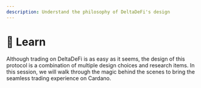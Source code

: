 ```yaml
---
description: Understand the philosophy of DeltaDeFi's design
---
```


# 📖 Learn

Although trading on DeltaDeFi is as easy as it seems, the design of this protocol is a combination of multiple design choices and research items. In this session, we will walk through the magic behind the scenes to bring the seamless trading experience on Cardano.
